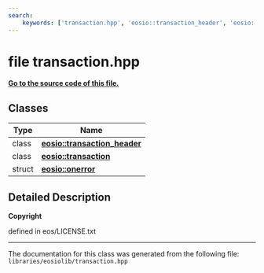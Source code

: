 ```yaml
---
search:
    keywords: ['transaction.hpp', 'eosio::transaction_header', 'eosio::transaction', 'eosio::onerror']
---
```


# file transaction.hpp

**[Go to the source code of this file.](transaction_8hpp_source.md)**
## Classes

|Type|Name|
|-----|-----|
|class|[**eosio::transaction\_header**](classeosio_1_1transaction__header.md)|
|class|[**eosio::transaction**](classeosio_1_1transaction.md)|
|struct|[**eosio::onerror**](structeosio_1_1onerror.md)|


## Detailed Description



**Copyright**

defined in eos/LICENSE.txt 





----------------------------------------
The documentation for this class was generated from the following file: `libraries/eosiolib/transaction.hpp`
